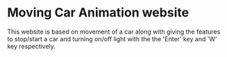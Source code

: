 # Moving Car Animation website

This website is based on movement of a car along with giving the features to stop/start a car and turning on/off light with the the 'Enter' key and 'W' key respectively.

